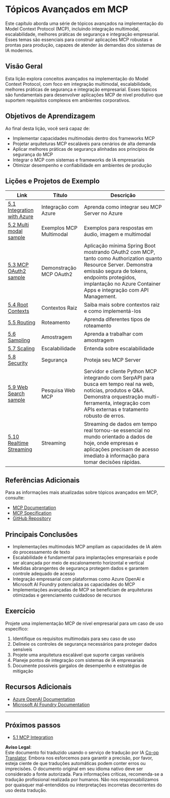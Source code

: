 <!--
CO_OP_TRANSLATOR_METADATA:
{
  "original_hash": "adaf47734a5839447b5c60a27120fbaf",
  "translation_date": "2025-06-11T15:25:56+00:00",
  "source_file": "05-AdvancedTopics/README.md",
  "language_code": "pt"
}
-->
# Tópicos Avançados em MCP

Este capítulo aborda uma série de tópicos avançados na implementação do Model Context Protocol (MCP), incluindo integração multimodal, escalabilidade, melhores práticas de segurança e integração empresarial. Esses temas são essenciais para construir aplicações MCP robustas e prontas para produção, capazes de atender às demandas dos sistemas de IA modernos.

## Visão Geral

Esta lição explora conceitos avançados na implementação do Model Context Protocol, com foco em integração multimodal, escalabilidade, melhores práticas de segurança e integração empresarial. Esses tópicos são fundamentais para desenvolver aplicações MCP de nível produtivo que suportem requisitos complexos em ambientes corporativos.

## Objetivos de Aprendizagem

Ao final desta lição, você será capaz de:

- Implementar capacidades multimodais dentro dos frameworks MCP
- Projetar arquiteturas MCP escaláveis para cenários de alta demanda
- Aplicar melhores práticas de segurança alinhadas aos princípios de segurança do MCP
- Integrar o MCP com sistemas e frameworks de IA empresariais
- Otimizar desempenho e confiabilidade em ambientes de produção

## Lições e Projetos de Exemplo

| Link | Título | Descrição |
|------|--------|-----------|
| [5.1 Integration with Azure](./mcp-integration/README.md) | Integração com Azure | Aprenda como integrar seu MCP Server no Azure |
| [5.2 Multi modal sample](./mcp-multi-modality/README.md) | Exemplos MCP Multimodal | Exemplos para respostas em áudio, imagem e multimodal |
| [5.3 MCP OAuth2 sample](../../../05-AdvancedTopics/mcp-oauth2-demo) | Demonstração MCP OAuth2 | Aplicação mínima Spring Boot mostrando OAuth2 com MCP, tanto como Authorization quanto Resource Server. Demonstra emissão segura de tokens, endpoints protegidos, implantação no Azure Container Apps e integração com API Management. |
| [5.4 Root Contexts](./mcp-root-contexts/README.md) | Contextos Raiz | Saiba mais sobre contextos raiz e como implementá-los |
| [5.5 Routing](./mcp-routing/README.md) | Roteamento | Aprenda diferentes tipos de roteamento |
| [5.6 Sampling](./mcp-sampling/README.md) | Amostragem | Aprenda a trabalhar com amostragem |
| [5.7 Scaling](./mcp-scaling/README.md) | Escalabilidade | Entenda sobre escalabilidade |
| [5.8 Security](./mcp-security/README.md) | Segurança | Proteja seu MCP Server |
| [5.9 Web Search sample](./web-search-mcp/README.md) | Pesquisa Web MCP | Servidor e cliente Python MCP integrando com SerpAPI para busca em tempo real na web, notícias, produtos e Q&A. Demonstra orquestração multi-ferramenta, integração com APIs externas e tratamento robusto de erros. |
| [5.10 Realtime Streaming](./mcp-realtimestreaming/README.md) | Streaming | Streaming de dados em tempo real tornou-se essencial no mundo orientado a dados de hoje, onde empresas e aplicações precisam de acesso imediato à informação para tomar decisões rápidas. |

## Referências Adicionais

Para as informações mais atualizadas sobre tópicos avançados em MCP, consulte:
- [MCP Documentation](https://modelcontextprotocol.io/)
- [MCP Specification](https://spec.modelcontextprotocol.io/)
- [GitHub Repository](https://github.com/modelcontextprotocol)

## Principais Conclusões

- Implementações multimodais MCP ampliam as capacidades de IA além do processamento de texto
- Escalabilidade é fundamental para implantações empresariais e pode ser alcançada por meio de escalonamento horizontal e vertical
- Medidas abrangentes de segurança protegem dados e garantem controle adequado de acesso
- Integração empresarial com plataformas como Azure OpenAI e Microsoft AI Foundry potencializa as capacidades do MCP
- Implementações avançadas de MCP se beneficiam de arquiteturas otimizadas e gerenciamento cuidadoso de recursos

## Exercício

Projete uma implementação MCP de nível empresarial para um caso de uso específico:

1. Identifique os requisitos multimodais para seu caso de uso
2. Delineie os controles de segurança necessários para proteger dados sensíveis
3. Projete uma arquitetura escalável que suporte cargas variáveis
4. Planeje pontos de integração com sistemas de IA empresariais
5. Documente possíveis gargalos de desempenho e estratégias de mitigação

## Recursos Adicionais

- [Azure OpenAI Documentation](https://learn.microsoft.com/en-us/azure/ai-services/openai/)
- [Microsoft AI Foundry Documentation](https://learn.microsoft.com/en-us/ai-services/)

---

## Próximos passos

- [5.1 MCP Integration](./mcp-integration/README.md)

**Aviso Legal**:  
Este documento foi traduzido usando o serviço de tradução por IA [Co-op Translator](https://github.com/Azure/co-op-translator). Embora nos esforcemos para garantir a precisão, por favor, esteja ciente de que traduções automáticas podem conter erros ou imprecisões. O documento original em seu idioma nativo deve ser considerado a fonte autorizada. Para informações críticas, recomenda-se a tradução profissional realizada por humanos. Não nos responsabilizamos por quaisquer mal-entendidos ou interpretações incorretas decorrentes do uso desta tradução.